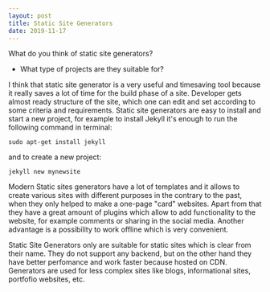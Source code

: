 ```yaml
---
layout: post
title: Static Site Generators
date: 2019-11-17
---
```


What do you think of static site generators?

* What type of projects are they suitable for?

I think that static site generator is a very useful and timesaving tool because it really saves a lot of time for the build phase of a site.
Developer gets almost ready structure of the site, which one can edit and set according to some criteria and requirements.
Static site generators are easy to install and start a new project, for example to install Jekyll it's enough to run the following command in terminal:

~~~~
sudo apt-get install jekyll
~~~~

and to create a new project:

~~~~
jekyll new mynewsite
~~~~

Modern Static sites generators have a lot of templates and it allows to create various sites with different purposes in the contrary to the past,
when they only helped to make a one-page "card" websites.
Apart from that they have a great amount of plugins which allow to add functionality to the website, for example comments or sharing in the social media.
Another advantage is a possibility to work offline which is very convenient.

Static Site Generators only are suitable for static sites which is clear from their name. They do not support any backend, but on the other hand they have better perfomance and work faster because hosted on CDN.
Generators are used for less complex sites like blogs, informational sites, portfofio websites, etc.